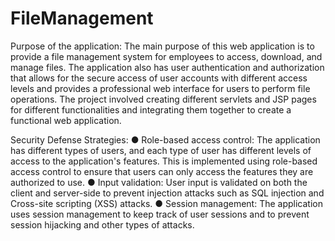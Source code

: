 # FileManagement

Purpose of the application: The main purpose of this web application is to provide a file management system for employees to access, download, and manage files. The application also has user authentication and authorization that allows for the secure access of user accounts with different access levels and provides a professional web interface for users to perform file operations. The project involved creating different servlets and JSP pages for different functionalities and integrating them together to create a functional web application.

Security Defense Strategies:
●	Role-based access control: The application has different types of users, and each type of user has different levels of access to the application's features. This is implemented using role-based access control to ensure that users can only access the features they are authorized to use.
●	Input validation: User input is validated on both the client and server-side to prevent injection attacks such as SQL injection and Cross-site scripting (XSS) attacks.
●	Session management: The application uses session management to keep track of user sessions and to prevent session hijacking and other types of attacks.
